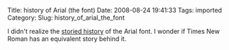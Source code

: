 Title: history of Arial (the font)
Date: 2008-08-24 19:41:33
Tags: imported
Category: 
Slug: history_of_arial_the_font

I didn't realize the <a href="http://www.ms-studio.com/articles.html">storied history</a> of the Arial font.  I wonder if Times New Roman has an equivalent story behind it.
